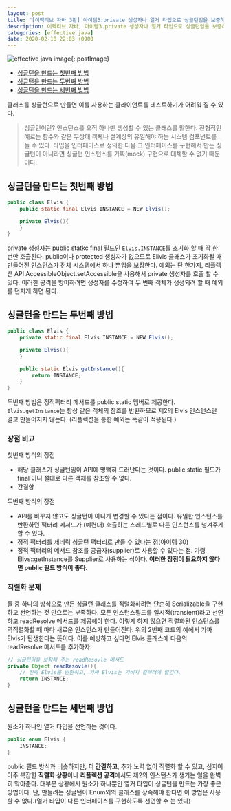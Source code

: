 ```yaml
---
layout: post
title: "[이펙티브 자바 3판] 아이템3.private 생성자나 열거 타입으로 싱글턴임을 보증하라."
description: 이펙티브 자바, 아이템3.private 생성자나 열거 타입으로 싱글턴임을 보증하라.
categories: [effective java]
date: 2020-02-18 22:03 +0900
---
```


![effective java image](https://user-images.githubusercontent.com/28615416/75598228-81ca1c00-5add-11ea-9319-e949af4e07cd.png){:.postImage}

<!-- TOC -->

- [싱글턴을 만드는 첫번째 방법](#싱글턴을-만드는-첫번째-방법)
- [싱글턴을 만드는 두번째 방법](#싱글턴을-만드는-두번째-방법)
- [싱글턴을 만드는 세번째 방법](#싱글턴을-만드는-세번째-방법)

<!-- /TOC -->

클래스를 싱글턴으로 만들면 이를 사용하는 클라이언트를 테스트하기가 어려워 질 수 있다.

> 싱글턴이란? 인스턴스를 오직 하나만 생성할 수 있는 클래스를 말한다. 전형적인 예로는 함수와 같은 무상태 객체나 설계상의 유일해야 하는 시스템 컴포넌트를 들 수 있다.
> 타입을 인터페이스로 정의한 다음 그 인터페이스를 구현해서 만든 싱글턴이 아니라면 싱글턴 인스턴스를 가짜(mock) 구현으로 대체할 수 없기 때문이다.

## 싱글턴을 만드는 첫번째 방법

```java
public class Elvis {
    public static final Elvis INSTANCE = NEW Elvis();

    private Elvis(){
    }
}
```

private 생성자는 public statkc final 필드인 `Elvis.INSTANCE`를 초기화 할 때 딱 한 번만 호출된다.
public이나 protected 생성자가 없으므로 Elivis 클래스가 초기화될 때 만들어진 인스턴스가 전체 시스템에서 하나 뿐임을 보장한다.
예외는 단 한가지, 리플렉션 API AccessibleObject.setAccessible을 사용해서 private 생성자를 호출 할 수 있다.
이러한 공격을 방어하려면 생성자를 수정하여 두 번째 객체가 생성되려 할 때 예외를 던지게 하면 된다.

## 싱글턴을 만드는 두번째 방법

```java
public class Elvis {
    private static final Elvis INSTANCE = NEW Elvis();

    private Elvis(){
    }

    public static Elvis getInstance(){
        return INSTANCE;
    }
}
```

두번째 방법은 정적팩터리 메서드를 public static 멤버로 제공한다. `Elvis.getInstance`는 항상 같은 객체의 참조를 반환하므로 제2의 Elvis 인스턴스란 결코 만들어지지 않는다. (리플렉션을 통한 예외는 똑같이 적용된다.)

### 장점 비교

첫번째 방식의 장점

- 해당 클래스가 싱글턴임이 API에 명백히 드러난다는 것이다. public static 필드가 final 이니 절대로 다른 객체를 참조할 수 없다.
- 간결함

두번째 방식의 장점

- API를 바꾸지 않고도 싱글턴이 아니게 변경할 수 있다는 점이다. 유일한 인스턴스를 반환하던 팩터리 메서드가 (예컨대) 호출하는 스레드별로 다른 인스턴스를 넘겨주게 할 수 있다.
- 정적 팩터리를 제네릭 싱글턴 팩터리로 만들 수 있다는 점(아이템 30)
- 정적 팩터리의 메서드 참조를 공급자(supplier)로 사용할 수 있다는 점. 가령 Elivs::getInstance를 Supplier<Elvis>로 사용하는 식이다. **이러한 장점이 필요하지 않다면 public 필드 방식이 좋다.**

### 직렬화 문제

둘 중 하나의 방식으로 만든 싱글턴 클래스를 직렬화하려면 단순히 Serializable을 구현하고 선언하는 것 만으로는 부족하다. 모든 인스턴스필드를 일시적(transient)라고 선언하고 readResolve 메서드를 제공해야 한다. 이렇게 하지 않으면 직렬화된 인스턴스를 역직렬화할 때 마다 새로운 인스턴스가 만들어진다. 위의 2번째 코드의 예에서 가짜 Elvis가 탄생한다는 뜻이다. 이를 예방하고 싶다면 Elvis 클래스에 다음의 readResolve 메서드를 추가하자.

```java
// 싱글턴임을 보장해 주는 readResovle 메서드
private Object readResovle(){
    // 진짜 Elvis를 반환하고, 가짜 Elvis는 가비지 컬렉터에 맡긴다.
    return INSTANCE;
}
```

## 싱글턴을 만드는 세번째 방법

원소가 하나인 열거 타입을 선언하는 것이다.

```java
public enum Elvis {
    INSTANCE;
}
```

public 필드 방식과 비슷하지만, **더 간결하고**, 추가 노력 없이 직렬화 할 수 있고, 심지어 아주 복잡한 **직렬화 상황**이나 **리플렉션 공격**에서도 제2의 인스턴스가 생기는 일을 완벽히 막아준다. 대부분 상황에서 원소가 하나뿐인 열거 타입이 싱글턴을 만드는 가장 좋은 방법이다. 단, 만들려는 싱글턴이 Enum외의 클래스를 상속해야 한다면 이 방법은 사용할 수 없다.(열거 타입이 다른 인터페이스를 구현하도록 선언할 수 는 있다)
